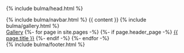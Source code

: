 {% include bulma/head.html %}
 <body>
  {% include bulma/navbar.html %}
  {{ content }}
  {% include bulma/gallery.html %}

  <div class='columns'>
      <div class='column is-half is-offset-one-quarter'>
          <section class='section'>
            <div class='buttons'>
              <a class='button is-success is-large is-fullwidth' href='{{ "/gallery" | relative_url }}' >Gallery</a>
              {%- for page in site.pages -%}
              {%- if page.header_page -%}
              <a class='button is-light is-large is-fullwidth' href='{{ page.site_url | relative_url }}' >{{ page.title }}</a>
              {%- endif -%}
              {%- endfor -%}
            </div>
          </section>
      </div>
  </div>
 </body>
  {% include bulma/footer.html %}
</html>
